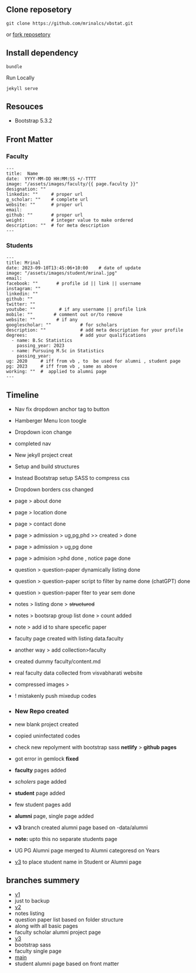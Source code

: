 ## Clone reposetory
```
git clone https://github.com/mrinalcs/vbstat.git
```

or [fork reposetory](https://github.com/mrinalcs/vbstat/fork)

## Install dependency
```
bundle
```
Run Locally
```
jekyll serve
```


## Resouces
- Bootstrap 5.3.2


## Front Matter


### Faculty

```
---
title:  Name
date:  YYYY-MM-DD HH:MM:SS +/-TTTT
image: "/assets/images/faculty/{{ page.faculty }}" 
designation: ""   
linkedin: ""     # proper url
g_scholar: ""    # complete url
website: ""      # proper url
email: 
github: ""       # proper url
weight:          # integer value to make ordered
description: ""  # for meta description
---

```




###  Students
```
---
title: Mrinal                    
date: 2023-09-10T13:45:06+10:00    # date of update 
image: "/assets/images/student/mrinal.jpg" 
email: 
facebook: ""       # profile id || link || username 
instagram: ""
linkedin: ""     
github: ""             
twitter: ""      
youtube: ""         # if any username || profile link
mobile: ""        # comment out or/to remove
website: ""        # if any 
googlescholar: ""           # for scholars
description: ""             # add meta description for your profile
degrees:                    # add your qualifications
  - name: B.Sc Statistics            
    passing_year: 2023
  - name: Pursuing M.Sc in Statistics
    passing_year:  
ug: 2020     # iff from vb , to  be used for alumni , student page
pg: 2023     # iff from vb , same as above
working: ""  #  applied to alumni page
---
```


## Timeline

- Nav fix dropdown anchor tag to button
- Hamberger Menu Icon toogle 
- Dropdown icon change
- completed nav 

- New jekyll project creat
- Setup and build structures
- Instead Bootstrap setup SASS to compress css
- Dropdown borders css changed

- page > about done 
- page > location done
- page > contact done
- page > admission > ug,pg,phd >> created > done
- page > admission > ug,pg done
- page > admision >phd done , notice page done
- question > question-paper dynamically listing done
- question > question-paper script to filter by name done (chatGPT) done
- question > question-paper fiter to year sem done

- notes > listing done > <s>structured</s>
- notes > bootsrap group list done > count added
- note  > add id to share specefic paper
- faculty page created with listing data.faculty 
- another way >  add collection>faculty 
- created dummy faculty/content.md
- real faculty data collected from visvabharati website
- compressed images > 
- ! mistakenly push mixedup codes
- ### New Repo created 
- new blank project created
- copied uninfectated codes
- check new repolyment with bootstrap sass **netlify** > **github pages** 
- got error in gemlock **fixed**
- **faculty** pages added
- *scholers* page added
- **student** page added
- few student pages add 
- **alumni** page, single page added
- **v3** branch created alumni page based on -data/alumni 
- **note:** upto this no separate students page

- UG PG Alumni page merged to Alumni categoresd on Years
- [v3](#v3) to place student name in Student or Alumni page



## branches summery
- [v1](https://github.com/mrinalcs/vbstat/tree/v1)
- just to backup
- [v2](https://github.com/mrinalcs/vbstat/tree/v2)
- notes listing
- question paper list based on folder structure
- along with all basic pages 
- faculty scholar alumni project page
- [v3](https://github.com/mrinalcs/vbstat/tree/v3)
- bootstrap sass
- faculty single page
- [main](https://github.com/mrinalcs/vbstat/tree/main)
- student alumni page based on front matter